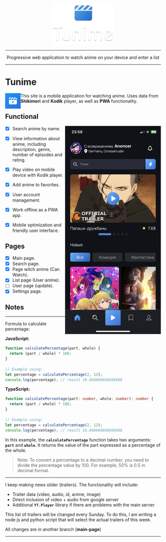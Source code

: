 <p align="center"><img src="https://github.com/AN0NCER/resources/raw/main/github-logo.png" width="200px" /></p>

______

<p align="center">Progressive web application to watch anime on your device and enter a list</p>

___

# Tunime

<img src="icon-512x512.png" align="left" width="50" />

This site is a mobile application for watching anime. Uses data from **Shikimori** and **Kodik** player, as well as **PWA** functionality.

## Functional

<img src="https://raw.githubusercontent.com/AN0NCER/resources/main/screenshot_1.PNG" align="right" width="310">

- [X] Search anime by name.
- [X] View information about anime, including description, genre, number of episodes and rating.
- [X] Play video on mobile device with Kodik player.
- [X] Add anime to favorites.
- [X] User account management.
- [X] Work offline as a PWA app.
- [X] Mobile optimization and friendly user interface.


## Pages

- [X] Main page.
- [X] Search page.
- [X] Page witch anime (Can Watch).
- [X] List page (User anime).
- [ ] User page (update).
- [X] Settings page.

## Notes

___

Formula to calculate percentage:

**JavaScript:**
```js
function calculatePercentage(part, whole) {
  return (part / whole) * 100;
}

// Example using:
let percentage = calculatePercentage(2, 12);
console.log(percentage); // result 16.666666666666668
```

**TypeScript:**
```ts
function calculatePercentage(part: number, whole: number): number {
  return (part / whole) * 100;
}

// Example using:
let percentage = calculatePercentage(2, 12);
console.log(percentage); // result 16.666666666666668
```

In this example, the **`calculatePercentage`** function takes two arguments: **`part`** and **`whole`**. It returns the value of the part expressed as a percentage of the whole.

>Note: To convert a percentage to a decimal number, you need to divide the percentage value by 100. For example, 50% is 0.5 in decimal format.

___

I keep making news slider (trailers). The functionality will include:

- Trailer data (video, audio, id, anime, image)
- Direct inclusion of video + audio from google server
- Additional **`YT.Player`** library if there are problems with the main server

This list of trailers will be changed every Sunday. To do this, I am writing a node js and python script that will select the actual trailers of this week.

All changes are in another branch (**main-page**)
___